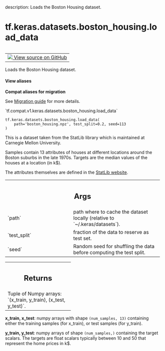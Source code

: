 description: Loads the Boston Housing dataset.

<div itemscope itemtype="http://developers.google.com/ReferenceObject">
<meta itemprop="name" content="tf.keras.datasets.boston_housing.load_data" />
<meta itemprop="path" content="Stable" />
</div>

# tf.keras.datasets.boston_housing.load_data

<!-- Insert buttons and diff -->

<table class="tfo-notebook-buttons tfo-api nocontent" align="left">
<td>
  <a target="_blank" href="https://github.com/keras-team/keras/tree/v2.7.0/keras/datasets/boston_housing.py#L23-L76">
    <img src="https://www.tensorflow.org/images/GitHub-Mark-32px.png" />
    View source on GitHub
  </a>
</td>
</table>



Loads the Boston Housing dataset.

<section class="expandable">
  <h4 class="showalways">View aliases</h4>
  <p>
<b>Compat aliases for migration</b>
<p>See
<a href="https://www.tensorflow.org/guide/migrate">Migration guide</a> for
more details.</p>
<p>`tf.compat.v1.keras.datasets.boston_housing.load_data`</p>
</p>
</section>

<pre class="devsite-click-to-copy prettyprint lang-py tfo-signature-link">
<code>tf.keras.datasets.boston_housing.load_data(
    path=&#x27;boston_housing.npz&#x27;, test_split=0.2, seed=113
)
</code></pre>



<!-- Placeholder for "Used in" -->

This is a dataset taken from the StatLib library which is maintained at
Carnegie Mellon University.

Samples contain 13 attributes of houses at different locations around the
Boston suburbs in the late 1970s. Targets are the median values of
the houses at a location (in k$).

The attributes themselves are defined in the
[StatLib website](http://lib.stat.cmu.edu/datasets/boston).

<!-- Tabular view -->
 <table class="responsive fixed orange">
<colgroup><col width="214px"><col></colgroup>
<tr><th colspan="2"><h2 class="add-link">Args</h2></th></tr>

<tr>
<td>
`path`
</td>
<td>
path where to cache the dataset locally
(relative to `~/.keras/datasets`).
</td>
</tr><tr>
<td>
`test_split`
</td>
<td>
fraction of the data to reserve as test set.
</td>
</tr><tr>
<td>
`seed`
</td>
<td>
Random seed for shuffling the data
before computing the test split.
</td>
</tr>
</table>



<!-- Tabular view -->
 <table class="responsive fixed orange">
<colgroup><col width="214px"><col></colgroup>
<tr><th colspan="2"><h2 class="add-link">Returns</h2></th></tr>
<tr class="alt">
<td colspan="2">
Tuple of Numpy arrays: `(x_train, y_train), (x_test, y_test)`.
</td>
</tr>

</table>


**x_train, x_test**: numpy arrays with shape `(num_samples, 13)`
  containing either the training samples (for x_train),
  or test samples (for y_train).

**y_train, y_test**: numpy arrays of shape `(num_samples,)` containing the
  target scalars. The targets are float scalars typically between 10 and
  50 that represent the home prices in k$.